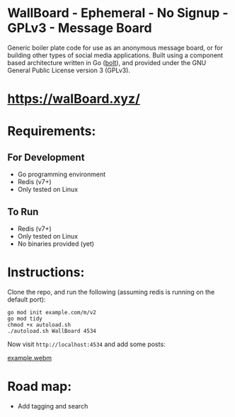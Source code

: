 # WallBoard - Ephemeral - No Signup - GPLv3 - Message Board

Generic boiler plate code for use as an anonymous message board, or for building 
other types of social media applications. Built using a component based 
architecture written in Go ([bolt](https://github.com/hartsfield/bolt)), and 
provided under the GNU General Public License version 3 (GPLv3).

# https://walBoard.xyz/

# Requirements:
## For Development
  - Go programming environment
  - Redis (v7+)
  - Only tested on Linux
## To Run
  - Redis (v7+)
  - Only tested on Linux
  - No binaries provided (yet)

# Instructions:

Clone the repo, and run the following (assuming redis is running on the default port):

    go mod init example.com/m/v2
    go mod tidy
    chmod +x autoload.sh
    ./autoload.sh WallBoard 4534

Now visit `http://localhost:4534` and add some posts:

[example.webm](https://github.com/hartsfield/WallBoard/assets/30379836/326f0e8f-607c-468d-a657-3b294094a340)

# Road map:
 - Add tagging and search
